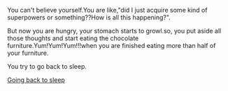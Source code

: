 You can't believe yourself.You are like,"did I just acquire some kind of superpowers or something??How is all this happening?".

But now you are hungry, your stomach starts to growl.so, you put aside all those thoughts and start eating the chocolate furniture.Yum!Yum!Yum!!!when you are finished eating more than half of your furniture.

You try to go back to sleep.

[Going back to sleep](../marshmallow.md)
